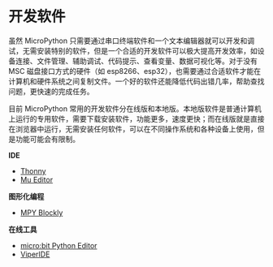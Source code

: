 # 开发软件

虽然 MicroPython 只需要通过串口终端软件和一个文本编辑器就可以开发和调试，无需安装特别的软件，但是一个合适的开发软件可以极大提高开发效率，如设备连接、文件管理、辅助调试、代码提示、查看变量、数据可视化等。对于没有 MSC 磁盘接口方式的硬件（如 esp8266、esp32），也需要通过合适软件才能在计算机和硬件系统之间复制文件。一个好的软件还能降低代码出错几率，帮助查找问题，更快速的完成任务。

目前 MicroPython 常用的开发软件分在线版和本地版。本地版软件是普通计算机上运行的专用软件，需要下载安装软件，功能更多，速度更快；而在线版就是直接在浏览器中运行，无需安装任何软件，可以在不同操作系统和各种设备上使用，但是功能可能会有限制。

**IDE**
- [Thonny](thonny/readme.md)
- [Mu Editor](mu/readme.md)

**图形化编程**
- [MPY Blockly](mpyblockly/readme.md)

**在线工具**
- [micro:bit Python Editor](pythoneditor/readme.md)
- [ViperIDE](viperide/readme.md)

